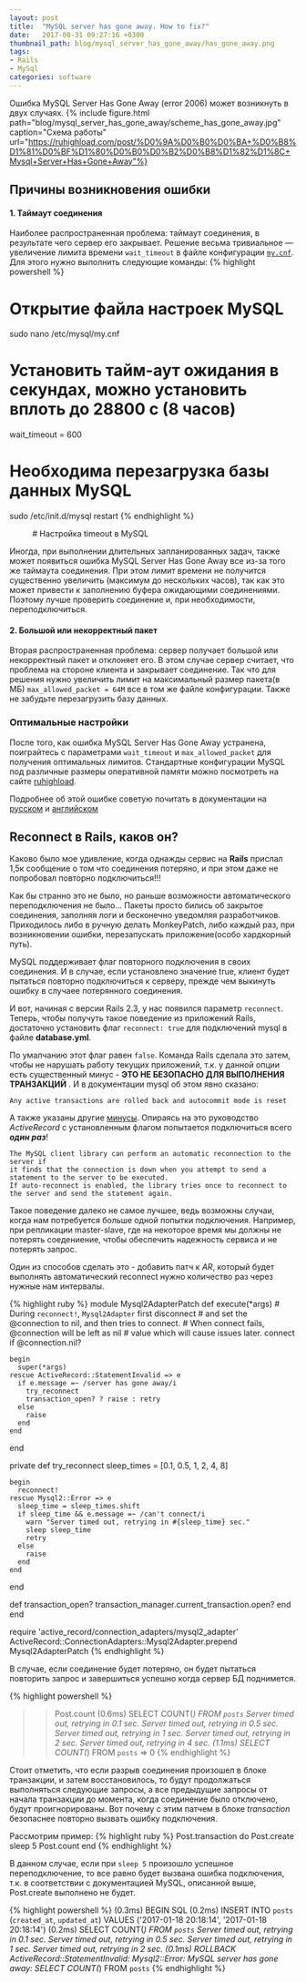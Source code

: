```yaml
---
layout: post
title:  "MySQL server has gone away. How to fix?"
date:   2017-08-31 09:27:16 +0300
thumbnail_path: blog/mysql_server_has_gone_away/has_gone_away.png
tags:
- Rails
- MySql
categories: software
---
```


Ошибка MySQL Server Has Gone Away (error 2006) может возникнуть в двух случаях.
{% include figure.html path="blog/mysql_server_has_gone_away/scheme_has_gone_away.jpg" caption="Схема работы" url="https://ruhighload.com/post/%D0%9A%D0%B0%D0%BA+%D0%B8%D1%81%D0%BF%D1%80%D0%B0%D0%B2%D0%B8%D1%82%D1%8C+Mysql+Server+Has+Gone+Away"%}

## Причины возникновения ошибки
#### 1. Таймаут соединения

Наиболее распространенная проблема: таймаут соединения, в результате чего сервер его закрывает. Решение весьма тривиальное — увеличение лимита времени `wait_timeout` в файле конфигурации [`my.cnf`](https://ruhighload.com/post/my.cnf). Для этого нужно выполнить следующие команды:
{% highlight powershell %}
# Открытие файла настроек MySQL
sudo nano /etc/mysql/my.cnf
# Установить тайм-аут ожидания в секундах, можно установить вплоть до 28800 с (8 часов)
wait_timeout = 600
# Необходима перезагрузка базы данных MySQL
sudo /etc/init.d/mysql restart 
{% endhighlight %}
<figure><figcaption># Настройка timeout в MySQL</figcaption></figure>

Иногда, при выполнении длительных запланированных задач, также может появиться ошибка MySQL Server Has Gone Away все из-за того же таймаута соединения. При этом лимит времени не получится существенно увеличить (максимум до нескольких часов), так как это может привести к заполнению буфера ожидающими соединениями. Поэтому лучше проверить соединение и, при необходимости, переподключиться.

#### 2. Большой или некорректный пакет

Вторая распространенная проблема: сервер получает большой или некорректный пакет и отклоняет его. В этом случае сервер считает, что проблема на стороне клиента и закрывает соединение. Так что для решения нужно увеличить лимит на максимальный размер пакета(в МБ) ```max_allowed_packet = 64M``` все в том же файле конфигурации. Также не забудьте перезагрузить базу данных.

### Оптимальные настройки
После того, как ошибка MySQL Server Has Gone Away устранена, поиграйтесь с параметрами `wait_timeout` и `max_allowed_packet` для получения оптимальных лимитов. Стандартные конфигурации MySQL под различные размеры оперативной памяти можно посмотреть на сайте [ruhighload](https://ruhighload.com/post/my.cnf). 

Подробнее об этой ошибке советую почитать в документации на [русском](http://www.mysql.ru/docs/man/Gone_away.html) и [английском](https://dev.mysql.com/doc/refman/5.7/en/gone-away.html)


## Reconnect в Rails, каков он?

 Каково было мое удивление, когда однажды сервис на **Rails** прислал 1,5к сообщение о том что соединения потеряно, и при этом даже не попробовал повторно подключиться!!!
 
 Как бы странно это не было, но раньше возможности автоматического переподключения не было... Пакеты просто бились об закрытое соединения, заполняя логи и бесконечно уведомляя разработчиков. Приходилось либо в ручную делать MonkeyPatch, либо каждый раз, при возникновении ошибки, перезапускать приложение(особо хардкорный путь).

MySQL поддерживает флаг повторного подключения в своих соединения. И в случае, если установлено значение true, клиент будет пытаться повторно подключиться к серверу, прежде чем выкинуть ошибку в случаее потерянного соединения. 

И вот, начиная с версии Rails 2.3, у нас появился параметр `reconnect`. Теперь, чтобы получуть такое поведение из приложений Rails, достаточно установить флаг `reconnect: true` для подключений mysql в файле **database.yml**.

По умалчанию этот флаг равен `false`. Команда Rails cделала это затем, чтобы
не нарушать работу текущих приложений, т.к. у данной опции есть существенный минус - **ЭТО НЕ БЕЗОПАСНО ДЛЯ ВЫПОЛНЕНИЯ ТРАНЗАКЦИЙ** . И в документации mysql об этом явно сказано:

``` Any active transactions are rolled back and autocommit mode is reset ```
 
 А также указаны другие [минусы](https://dev.mysql.com/doc/refman/5.7/en/c-api-auto-reconnect.html). Опираясь на это руководство *ActiveRecord* с установленным флагом попытается подключиться всего  ***один раз***!
 
```
The MySQL client library can perform an automatic reconnection to the server if
it finds that the connection is down when you attempt to send a statement to the server to be executed. 
If auto-reconnect is enabled, the library tries once to reconnect to the server and send the statement again.
```

Такое поведение далеко не самое лучшее, ведь возможны случаи, когда нам потребуется больше одной попытки подключения. Например, при репликации master-slave, где на некоторое время мы должны не потерять соедениение, чтобы обеспечить надежность сервиса и не потерять запрос.

Один из способов сделать это - добавить патч к *AR*, который будет выполнять автоматический reconnect нужно количество раз через нужные нам интервалы.

{% highlight ruby %}
module Mysql2AdapterPatch
  def execute(*args)
    # During `reconnect!`, `Mysql2Adapter` first disconnect 
    # and set the @connection to nil, and then tries to connect. 
    # When connect fails, @connection will be left as nil 
    # value which will cause issues later.
    connect if @connection.nil?

    begin
      super(*args)
    rescue ActiveRecord::StatementInvalid => e
      if e.message =~ /server has gone away/i
        try_reconnect
        transaction_open? ? raise : retry
      else
        raise
      end
    end
  end

  private
  def try_reconnect
    sleep_times = [0.1, 0.5, 1, 2, 4, 8]

    begin
      reconnect!
    rescue Mysql2::Error => e
      sleep_time = sleep_times.shift
      if sleep_time && e.message =~ /can't connect/i
        warn "Server timed out, retrying in #{sleep_time} sec."
        sleep sleep_time
        retry
      else
        raise
      end
    end
  end
  
  def transaction_open?
    transaction_manager.current_transaction.open?
  end
end

require 'active_record/connection_adapters/mysql2_adapter'
ActiveRecord::ConnectionAdapters::Mysql2Adapter.prepend Mysql2AdapterPatch
{% endhighlight %}

В случае, если соединение будет потеряно, он будет пытаться повторить запрос и завершиться успешно когда сервер БД поднимется.

{% highlight powershell %}
>> Post.count
   (0.6ms)  SELECT COUNT(*) FROM `posts`
Server timed out, retrying in 0.1 sec.
Server timed out, retrying in 0.5 sec.
Server timed out, retrying in 1 sec.
Server timed out, retrying in 2 sec.
Server timed out, retrying in 4 sec.
   (1.1ms)  SELECT COUNT(*) FROM `posts`
=> 0
{% endhighlight %}

Стоит отметить, что если разрыв соединения произошел в блоке транзакции, и затем восстановилось, то будут продолжаться выполняться следующие запросы, а все предыдущие запросы от начала транзакции до момента, когда соединение было отключено, будут проигнорированы. Вот почему с этим патчем в блоке *transaction* безопаснее повторно вызвать ошибку подключения.

Рассмотрим пример:
{% highlight ruby %}
Post.transaction do
  Post.create
  sleep 5
  Post.count
end
{% endhighlight %}

В данном случае, если при `sleep 5` произошло успешное переподключение, то все равно будет вызвана ошибка подключения, т.к. в соответствии с документацией MySQL, описанной выше, Post.create выполнено не будет.

{% highlight powershell %}
(0.3ms)  BEGIN
    SQL (0.2ms) INSERT INTO `posts` (`created_at`, `updated_at`) 
                VALUES ('2017-01-18 20:18:14', '2017-01-18 20:18:14')
    (0.2ms)  SELECT COUNT(*) FROM `posts`
    Server timed out, retrying in 0.1 sec.
    Server timed out, retrying in 0.5 sec.
    Server timed out, retrying in 1 sec.
    Server timed out, retrying in 2 sec.
(0.1ms)  ROLLBACK
ActiveRecord::StatementInvalid: 
    Mysql2::Error: MySQL server has gone away: SELECT COUNT(*) FROM `posts`
{% endhighlight %}